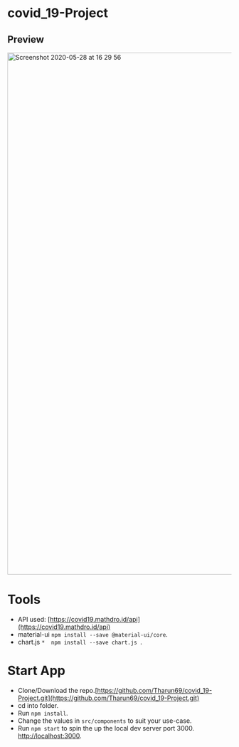# covid_19-Project

## Preview 
<img width="1174" alt="Screenshot 2020-05-28 at 16 29 56" src="https://user-images.githubusercontent.com/51873236/83133518-a0ea4100-a100-11ea-8a2e-8e25d686a58c.png">

# Tools

* API used: [https://covid19.mathdro.id/api](https://covid19.mathdro.id/api)  
* material-ui ```npm install --save @material-ui/core```. 
* chart.js ```*  npm install --save chart.js ```. 
# Start App

* Clone/Download the repo.[https://github.com/Tharun69/covid_19-Project.git](https://github.com/Tharun69/covid_19-Project.git)      
* cd into folder.  
* Run ```npm install```.  
* Change the values in ```src/components``` to suit your use-case.  
* Run ```npm start``` to spin the up the local dev server port 3000. [http://localhost:3000](http://localhost:3000).
